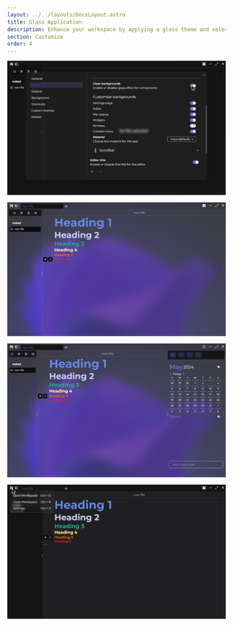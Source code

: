 ```yaml
---
layout: ../../layouts/DocsLayout.astro
title: Glass Application
description: Enhance your workspace by applying a glass theme and selecting which elements you wish to appear transparent.
section: Customize
order: 4
---
```


![glass](../../assets/images/glass/glass.png)

![glass editor](../../assets/images/glass/glass_editor.png)

![glass widgets](../../assets/images/glass/glass_widgets.png)

![glass menu](../../assets/images/glass/glass_menu.png)
